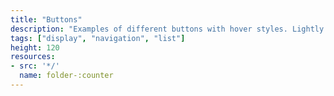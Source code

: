 ```yaml
---
title: "Buttons"
description: "Examples of different buttons with hover styles. Lightly styled buttons with which to build your pages and dashboards."
tags: ["display", "navigation", "list"]
height: 120
resources:
- src: '*/'
  name: folder-:counter
---
```

